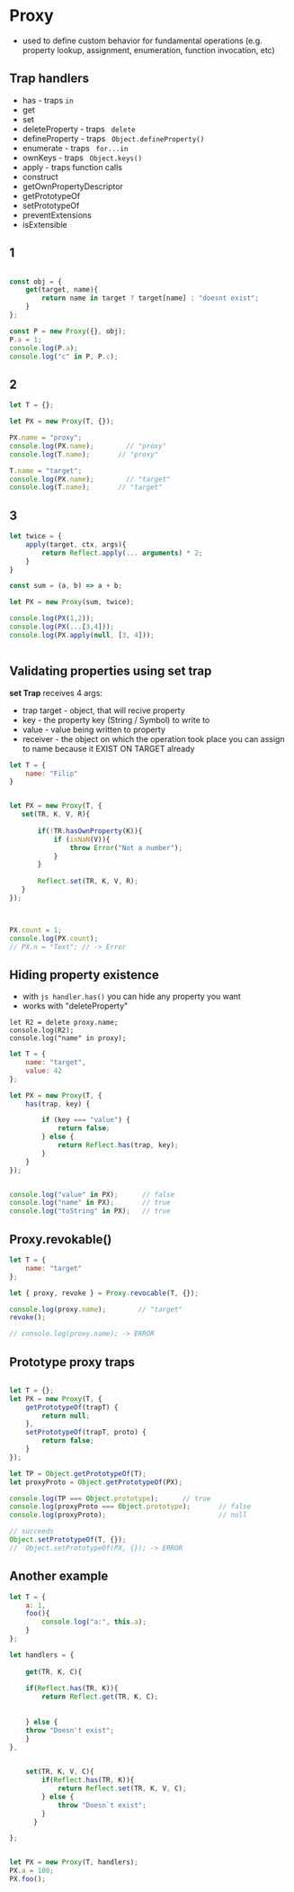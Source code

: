 # Proxy
* used to define custom behavior for fundamental operations (e.g. property lookup, assignment, enumeration, function invocation, etc)

## Trap handlers
* has - traps ```in```
* get
* set
* deleteProperty - traps ``` delete```
* defineProperty - traps ``` Object.defineProperty()```
* enumerate - traps ``` for...in```
* ownKeys - traps ``` Object.keys()```
* apply - traps function calls
* construct
* getOwnPropertyDescriptor
* getPrototypeOf
* setPrototypeOf
* preventExtensions
* isExtensible



## 1
```js

const obj = {
    get(target, name){
        return name in target ? target[name] : "doesnt exist";
    }
};

const P = new Proxy({}, obj);
P.a = 1;
console.log(P.a);
console.log("c" in P, P.c);

```

## 2

```js
let T = {};

let PX = new Proxy(T, {});

PX.name = "proxy";
console.log(PX.name);        // "proxy"
console.log(T.name);       // "proxy"

T.name = "target";
console.log(PX.name);        // "target"
console.log(T.name);       // "target"


```
## 3
```js
let twice = {
    apply(target, ctx, args){
        return Reflect.apply(... arguments) * 2;
    }
}

const sum = (a, b) => a + b;

let PX = new Proxy(sum, twice);

console.log(PX(1,2));
console.log(PX(...[3,4]));
console.log(PX.apply(null, [3, 4]));



```
## Validating properties using set trap
**set Trap** receives 4 args:
* trap target - object, that will recive property
* key - the property key (String / Symbol) to write to
* value - value being written to property
* receiver - the object on which the operation took place
you can assign to name because it EXIST ON TARGET already

```js
let T = {
    name: "Filip"
}


let PX = new Proxy(T, {
   set(TR, K, V, R){
       
       if(!TR.hasOwnProperty(K)){
           if (isNaN(V)){
               throw Error("Not a number");
           } 
       }
       
       Reflect.set(TR, K, V, R);
   } 
});



PX.count = 1;
console.log(PX.count);
// PX.n = "Text"; // -> Error

```


## Hiding property existence
* with ```js handler.has()``` you can hide any property you want
* works with "deleteProperty"

```
let R2 = delete proxy.name;
console.log(R2);               
console.log("name" in proxy);
```

```js
let T = {
    name: "target",
    value: 42
};

let PX = new Proxy(T, {
    has(trap, key) {

        if (key === "value") {
            return false;
        } else {
            return Reflect.has(trap, key);
        }
    }
});


console.log("value" in PX);      // false
console.log("name" in PX);       // true
console.log("toString" in PX);   // true

```


## Proxy.revokable()
```js
let T = {
    name: "target"
};

let { proxy, revoke } = Proxy.revocable(T, {});

console.log(proxy.name);        // "target"
revoke();

// console.log(proxy.name); -> ERROR


```

## Prototype proxy traps


```js

let T = {};
let PX = new Proxy(T, {
    getPrototypeOf(trapT) {
        return null;
    },
    setPrototypeOf(trapT, proto) {
        return false;
    }
});

let TP = Object.getPrototypeOf(T);
let proxyProto = Object.getPrototypeOf(PX);

console.log(TP === Object.prototype);      // true
console.log(proxyProto === Object.prototype);       // false
console.log(proxyProto);                            // null

// succeeds
Object.setPrototypeOf(T, {});
//  Object.setPrototypeOf(PX, {}); -> ERROR
```

## Another example

```js
let T = {
    a: 1,
    foo(){
        console.log("a:", this.a);
    }
};

let handlers = {
    
    get(TR, K, C){
    
    if(Reflect.has(TR, K)){
        return Reflect.get(TR, K, C);
    
        
    } else {
    throw "Doesn't exist";
    }
},
    

    set(TR, K, V, C){
        if(Reflect.has(TR, K)){
            return Reflect.set(TR, K, V, C);
        } else {
            throw "Doesn`t exist";
        }
      }

};


let PX = new Proxy(T, handlers);
PX.a = 100;
PX.foo();
```
